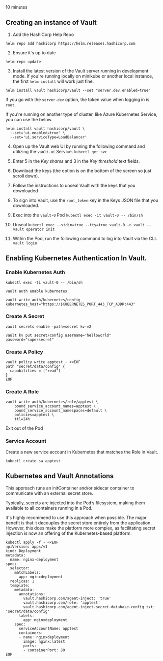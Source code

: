 10 minutes

## Creating an instance of Vault

1. Add the HashiCorp Help Repo
```
helm repo add hashicorp https://helm.releases.hashicorp.com
```

2. Ensure it's up to date
```
helm repo update
```

3. Install the latest version of the Vault server running in development mode. If you're running locally on minikube or another local instance, the first `helm install` will work just fine.
```
helm install vault hashicorp/vault --set "server.dev.enabled=true"
```

If you go with the `server.dev` option, the token value when logging in is `root`.

If you're running on another type of cluster, like Azure Kubernetes Service, you can use the below.

```
helm install vault hashicorp/vault \
  --set='ui.enabled=true' \
  --set='ui.serviceType=LoadBalancer'
```

4. Open up the Vault web UI by running the following command and utilizing the `vault-ui` Service.
`kubectl get svc`

5. Enter 5 in the *Key shares* and 3 in the *Key threshold* text fields.

6. Download the keys (the option is on the bottom of the screen so just scroll down).

7. Follow the instructions to unseal Vault with the keys that you downloaded

8. To sign into Vault, use the `root_token` key in the Keys JSON file that you downloaded.

9. Exec into the `vault-0` Pod
`kubectl exec -it vault-0 -- /bin/sh`

10. Unseal
`kubectl exec --stdin=true --tty=true vault-0 -n vault -- vault operator init`

11. Within the Pod, run the following command to log into Vault via the CLI.
`vault login`

## Enabling Kubernetes Authentication In Vault.

### Enable Kubernetes Auth

```
kubectl exec -ti vault-0 -- /bin/sh
```

```
vault auth enable kubernetes
```

```
vault write auth/kubernetes/config kubernetes_host="https://$KUBERNETES_PORT_443_TCP_ADDR:443"

```

### Create A Secret

```
vault secrets enable -path=secret kv-v2
```

```
vault kv put secret/config username="helloworld" password="supersecret"
```

### Create A Policy

```
vault policy write apptest - <<EOF
path "secret/data/config" {
  capabilities = ["read"]
}
EOF
```

### Create A Role

```
vault write auth/kubernetes/role/apptest \
    bound_service_account_names=apptest \
    bound_service_account_namespaces=default \
    policies=apptest \
    ttl=24h
```

Exit out of the Pod

### Service Account

Create a new service account in Kubernetes that matches the Role in Vault.

```
kubectl create sa apptest
```

## Kubernetes and Vault Annotations

This approach runs an initContainer and/or sidecar container to communicate with an external secret store.

Typically, secrets are injected into the Pod’s filesystem, making them available to all containers running in a Pod.

It's highly recommend to use this approach when possible. The major benefit is that it decouples the secret store entirely from the application. However, this does make the platform more complex, as facilitating secret injection is now an offering of the Kubernetes-based platform.

```
kubectl apply -f - <<EOF
apiVersion: apps/v1
kind: Deployment
metadata:
  name: nginx-deployment
spec:
  selector:
    matchLabels:
      app: nginxdeployment
  replicas: 1
  template:
    metadata:
      annotations:
        vault.hashicorp.com/agent-inject: 'true'
        vault.hashicorp.com/role: 'apptest'
        vault.hashicorp.com/agent-inject-secret-database-config.txt: 'secret/data/config'
      labels:
        app: nginxdeployment
    spec:
      serviceAccountName: apptest
      containers:
      - name: nginxdeployment
        image: nginx:latest
        ports:
        - containerPort: 80
EOF
```